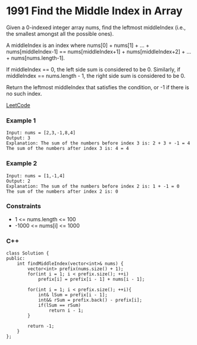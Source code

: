 # 1991 Find the Middle Index in Array

Given a 0-indexed integer array nums, find the leftmost middleIndex (i.e., the smallest amongst all the possible ones).

A middleIndex is an index where nums[0] + nums[1] + ... + nums[middleIndex-1] == nums[middleIndex+1] + nums[middleIndex+2] + ... + nums[nums.length-1].

If middleIndex == 0, the left side sum is considered to be 0. Similarly, if middleIndex == nums.length - 1, the right side sum is considered to be 0.

Return the leftmost middleIndex that satisfies the condition, or -1 if there is no such index.

[LeetCode](https://leetcode.cn/problems/find-the-middle-index-in-array/)

### Example 1

```
Input: nums = [2,3,-1,8,4]
Output: 3
Explanation: The sum of the numbers before index 3 is: 2 + 3 + -1 = 4
The sum of the numbers after index 3 is: 4 = 4
```

### Example 2

```
Input: nums = [1,-1,4]
Output: 2
Explanation: The sum of the numbers before index 2 is: 1 + -1 = 0
The sum of the numbers after index 2 is: 0
```

### Constraints

* 1 <= nums.length <= 100
* -1000 <= nums[i] <= 1000


### C++ 

```
class Solution {
public:
    int findMiddleIndex(vector<int>& nums) {
        vector<int> prefix(nums.size() + 1);
        for(int i = 1; i < prefix.size(); ++i)
            prefix[i] = prefix[i - 1] + nums[i - 1];

        for(int i = 1; i < prefix.size(); ++i){
            int& lSum = prefix[i - 1];
            int&& rSum = prefix.back() - prefix[i];
            if(lSum == rSum)
                return i - 1;
        }

        return -1;
    }
};
```